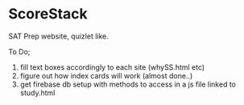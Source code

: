# ScoreStack
SAT Prep website, quizlet like.

To Do;
1. fill text boxes accordingly to each site (whySS.html etc)
2. figure out how index cards will work (almost done..)
3. get firebase db setup with methods to access in a js file linked to study.html
